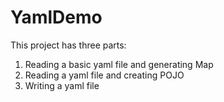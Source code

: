 # YamlDemo
This project has three parts:

1. Reading a basic yaml file and generating Map 
2. Reading a yaml file and creating POJO 
3. Writing a yaml file 
